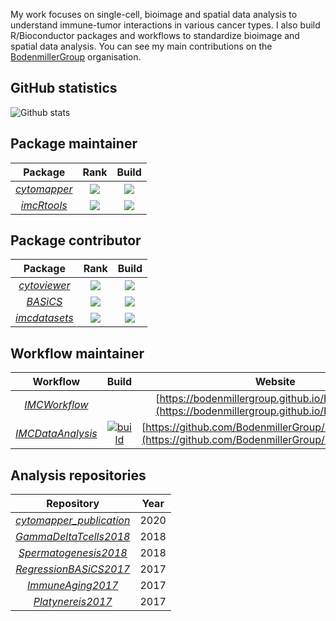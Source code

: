 My work focuses on single-cell, bioimage and spatial data analysis to understand immune-tumor interactions in various cancer types. 
I also build R/Bioconductor packages and workflows to standardize bioimage and spatial data analysis. You can see my main contributions on the [BodenmillerGroup](https://github.com/BodenmillerGroup) organisation.

## GitHub statistics

![Github stats](https://github-readme-stats.vercel.app/api?username=nilseling&show_icons=true&hide_border=true&count_private=true)

## Package maintainer

| Package | Rank | Build |
|:----------------:|:----------------:|:----------------:|
| [_cytomapper_](https://github.com/BodenmillerGroup/cytomapper) | [![](https://www.bioconductor.org/shields/downloads/release/cytomapper.svg)](https://bioconductor.org/packages/stats/bioc/cytomapper/) |[![](http://bioconductor.org/shields/build/release/bioc/cytomapper.svg)](http://bioconductor.org/checkResults/release/bioc-LATEST/cytomapper) |
| [_imcRtools_](https://github.com/BodenmillerGroup/imcRtools) | [![](https://www.bioconductor.org/shields/downloads/release/imcRtools.svg)](https://bioconductor.org/packages/stats/bioc/imcRtools/) |[![](http://bioconductor.org/shields/build/release/bioc/imcRtools.svg)](http://bioconductor.org/checkResults/release/bioc-LATEST/imcRtools) |

## Package contributor

| Package | Rank | Build |
|:----------------:|:----------------:|:----------------:|
| [_cytoviewer_](https://github.com/BodenmillerGroup/cytoviewer) | [![](https://www.bioconductor.org/shields/downloads/release/cytoviewer.svg)](https://bioconductor.org/packages/stats/bioc/cytoviewer/) |[![](http://bioconductor.org/shields/build/release/bioc/cytoviewer.svg)](https://bioconductor.org/checkResults/release/bioc-LATEST/cytoviewer) |
| [_BASiCS_](https://github.com/BodenmillerGroup/BASiCS) | [![](https://www.bioconductor.org/shields/downloads/release/BASiCS.svg)](https://bioconductor.org/packages/stats/bioc/BASiCS/) |[![](http://bioconductor.org/shields/build/release/bioc/BASiCS.svg)](http://bioconductor.org/checkResults/release/bioc-LATEST/BASiCS) |
| [_imcdatasets_](https://github.com/BodenmillerGroup/imcdatasets) | [![](https://www.bioconductor.org/shields/downloads/release/imcdatasets.svg)](https://bioconductor.org/packages/stats/bioc/imcdatasets/) |[![](https://bioconductor.org/shields/build/release/data-experiment/imcdatasets.svg)](https://bioconductor.org/checkResults/release/data-experiment-LATEST/imcdatasets/) |

## Workflow maintainer

| Workflow | Build | Website |
|:----------------:|:----------------:|:----------------:|
| [_IMCWorkflow_](https://github.com/BodenmillerGroup/IMCWorkflow) |  |[https://bodenmillergroup.github.io/IMCWorkflow/](https://bodenmillergroup.github.io/IMCWorkflow/) |
| [_IMCDataAnalysis_](https://github.com/BodenmillerGroup/IMCDataAnalysis) | [![build](https://github.com/BodenmillerGroup/IMCDataAnalysis/actions/workflows/build.yml/badge.svg)](https://github.com/BodenmillerGroup/IMCDataAnalysis/actions/workflows/build.yml) |[https://github.com/BodenmillerGroup/IMCDataAnalysis](https://github.com/BodenmillerGroup/IMCDataAnalysis) |

## Analysis repositories

| Repository | Year | 
|:----------------:|:----------------:|
| [_cytomapper_publication_](https://github.com/BodenmillerGroup/cytomapper_publication) |  2020 |
| [_GammaDeltaTcells2018_](https://github.com/MarioniLab/GammaDeltaTcells2018) | 2018 |
| [_Spermatogenesis2018_](https://github.com/MarioniLab/Spermatogenesis2018) |  2018 |
| [_RegressionBASiCS2017_](https://github.com/MarioniLab/RegressionBASiCS2017) |  2017 |
| [_ImmuneAging2017_](https://github.com/MarioniLab/ImmuneAging2017) | 2017 |
| [_Platynereis2017_](https://github.com/MarioniLab/Platynereis2017) | 2017 |




